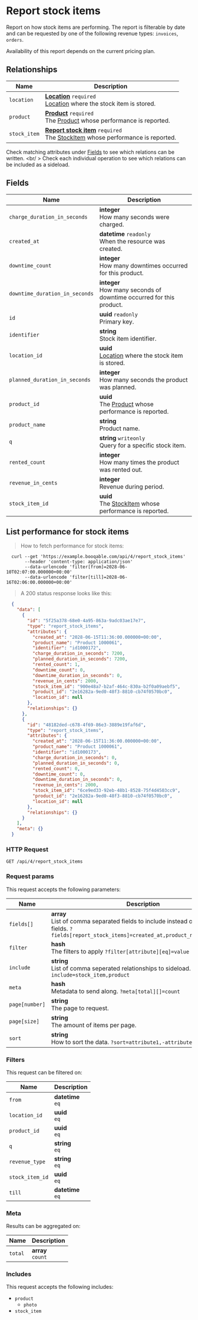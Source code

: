 # Report stock items

Report on how stock items are performing. The report is filterable by date
and can be requested by one of the following revenue types:
`invoices`, `orders`.

<aside class="notice">
  Availability of this report depends on the current pricing plan.
</aside>

## Relationships
Name | Description
-- | --
`location` | **[Location](#locations)** `required`<br>[Location](#locations) where the stock item is stored. 
`product` | **[Product](#products)** `required`<br>The [Product](#products) whose performance is reported. 
`stock_item` | **[Report stock item](#report-stock-items)** `required`<br>The [StockItem](#stock-items) whose performance is reported. 


Check matching attributes under [Fields](#report-stock-items-fields) to see which relations can be written.
<br/ >
Check each individual operation to see which relations can be included as a sideload.
## Fields

 Name | Description
-- | --
`charge_duration_in_seconds` | **integer** <br>How many seconds were charged. 
`created_at` | **datetime** `readonly`<br>When the resource was created.
`downtime_count` | **integer** <br>How many downtimes occurred for this product. 
`downtime_duration_in_seconds` | **integer** <br>How many seconds of downtime occurred for this product. 
`id` | **uuid** `readonly`<br>Primary key.
`identifier` | **string** <br>Stock item identifier. 
`location_id` | **uuid** <br>[Location](#locations) where the stock item is stored. 
`planned_duration_in_seconds` | **integer** <br>How many seconds the product was planned. 
`product_id` | **uuid** <br>The [Product](#products) whose performance is reported. 
`product_name` | **string** <br>Product name. 
`q` | **string** `writeonly`<br>Query for a specific stock item. 
`rented_count` | **integer** <br>How many times the product was rented out. 
`revenue_in_cents` | **integer** <br>Revenue during period. 
`stock_item_id` | **uuid** <br>The [StockItem](#stock-items) whose performance is reported. 


## List performance for stock items


> How to fetch performance for stock items:

```shell
  curl --get 'https://example.booqable.com/api/4/report_stock_items'
       --header 'content-type: application/json'
       --data-urlencode 'filter[from]=2028-06-10T02:07:00.000000+00:00'
       --data-urlencode 'filter[till]=2028-06-16T02:06:00.000000+00:00'
```

> A 200 status response looks like this:

```json
  {
    "data": [
      {
        "id": "5f25a378-68e0-4a95-863a-9adc03ae17e7",
        "type": "report_stock_items",
        "attributes": {
          "created_at": "2028-06-15T11:36:00.000000+00:00",
          "product_name": "Product 1000061",
          "identifier": "id1000172",
          "charge_duration_in_seconds": 7200,
          "planned_duration_in_seconds": 7200,
          "rented_count": 1,
          "downtime_count": 0,
          "downtime_duration_in_seconds": 0,
          "revenue_in_cents": 2000,
          "stock_item_id": "900e48a7-b2af-464c-830a-b2f0a09aebf5",
          "product_id": "2e16282a-9ed0-48f3-8810-cb74f0570bc0",
          "location_id": null
        },
        "relationships": {}
      },
      {
        "id": "48182ded-c678-4f69-86e3-3889e19faf6d",
        "type": "report_stock_items",
        "attributes": {
          "created_at": "2028-06-15T11:36:00.000000+00:00",
          "product_name": "Product 1000061",
          "identifier": "id1000173",
          "charge_duration_in_seconds": 0,
          "planned_duration_in_seconds": 0,
          "rented_count": 0,
          "downtime_count": 0,
          "downtime_duration_in_seconds": 0,
          "revenue_in_cents": 2000,
          "stock_item_id": "6ce9ed33-92eb-48b1-8528-75f4d4503cc9",
          "product_id": "2e16282a-9ed0-48f3-8810-cb74f0570bc0",
          "location_id": null
        },
        "relationships": {}
      }
    ],
    "meta": {}
  }
```

### HTTP Request

`GET /api/4/report_stock_items`

### Request params

This request accepts the following parameters:

Name | Description
-- | --
`fields[]` | **array** <br>List of comma separated fields to include instead of the default fields. `?fields[report_stock_items]=created_at,product_name,identifier`
`filter` | **hash** <br>The filters to apply `?filter[attribute][eq]=value`
`include` | **string** <br>List of comma seperated relationships to sideload. `?include=stock_item,product`
`meta` | **hash** <br>Metadata to send along. `?meta[total][]=count`
`page[number]` | **string** <br>The page to request.
`page[size]` | **string** <br>The amount of items per page.
`sort` | **string** <br>How to sort the data. `?sort=attribute1,-attribute2`


### Filters

This request can be filtered on:

Name | Description
-- | --
`from` | **datetime** <br>`eq`
`location_id` | **uuid** <br>`eq`
`product_id` | **uuid** <br>`eq`
`q` | **string** <br>`eq`
`revenue_type` | **string** <br>`eq`
`stock_item_id` | **uuid** <br>`eq`
`till` | **datetime** <br>`eq`


### Meta

Results can be aggregated on:

Name | Description
-- | --
`total` | **array** <br>`count`


### Includes

This request accepts the following includes:

<ul>
  <li>
    <code>product</code>
    <ul>
      <li><code>photo</code></li>
    </ul>
  </li>
  <li><code>stock_item</code></li>
</ul>


